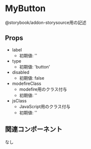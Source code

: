 # MyButton

@storybook/addon-storysource用の記述

## Props

- label
  - 初期値: ''
- type
  - 初期値: 'button'
- disabled
  - 初期値: false
- modefireClass
  - modefire用のクラス付与
  - 初期値: ''
- jsClass
  - JavaScript用のクラス付与
  - 初期値: ''

## 関連コンポーネント

なし